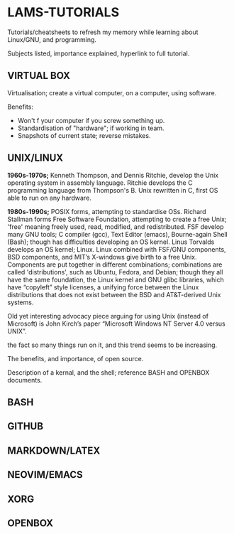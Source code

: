 # LAMS-TUTORIALS

Tutorials/cheatsheets to refresh my memory while learning about Linux/GNU, and programming. 

Subjects listed, importance explained, hyperlink to full tutorial.

## VIRTUAL BOX
Virtualisation; create a virtual computer, on a computer, using software. 

Benefits:
- Won't f your computer if you screw something up.
- Standardisation of "hardware"; if working in team.
- Snapshots of current state; reverse mistakes.

## UNIX/LINUX

**1960s-1970s;** Kenneth Thompson, and Dennis Ritchie, develop the Unix operating system in assembly language. Ritchie develops the C programming language from Thompson's B. Unix rewritten in C, first OS able to run on any hardware.    

**1980s-1990s;** POSIX forms, attempting to standardise OSs. Richard Stallman forms Free Software Foundation, attempting to create a free Unix; 'free' meaning freely used, read, modified, and redistributed. FSF develop many GNU tools; C compiler (gcc), Text Editor (emacs), Bourne-again Shell (Bash); though has difficulties developing an OS kernel. Linus Torvalds develops an OS kernel; Linux. Linux combined with FSF/GNU components, BSD components, and MIT’s X-windows give birth to a free Unix. Components are put together in different combinations; combinations are called 'distributions', such as Ubuntu, Fedora, and Debian; though they all have the same foundation, the Linux kernel and GNU glibc libraries, which have “copyleft” style licenses, a unifying force between the Linux distributions that does not exist between the BSD and AT&T-derived Unix systems.

Old yet interesting advocacy piece arguing for using Unix (instead of Microsoft) is John Kirch’s paper “Microsoft Windows NT Server 4.0 versus UNIX”.



the fact so many things run on it, and this trend seems to be increasing.

The benefits, and importance, of open source.

Description of a kernal, and the shell; reference BASH and OPENBOX documents.

## BASH


## GITHUB


## MARKDOWN/LATEX


## NEOVIM/EMACS


## XORG


## OPENBOX







